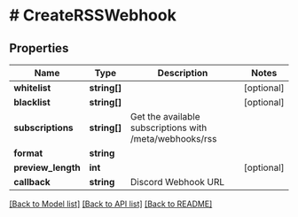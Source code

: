 # # CreateRSSWebhook

## Properties

Name | Type | Description | Notes
------------ | ------------- | ------------- | -------------
**whitelist** | **string[]** |  | [optional]
**blacklist** | **string[]** |  | [optional]
**subscriptions** | **string[]** | Get the available subscriptions with /meta/webhooks/rss |
**format** | **string** |  |
**preview_length** | **int** |  | [optional]
**callback** | **string** | Discord Webhook URL |

[[Back to Model list]](../../README.md#models) [[Back to API list]](../../README.md#endpoints) [[Back to README]](../../README.md)
